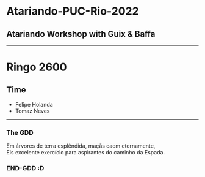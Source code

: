 # Atariando-PUC-Rio-2022
## Atariando Workshop with Guix &amp; Baffa
-------------------------------------------------------
# Ringo 2600
## Time
- Felipe Holanda
- Tomaz Neves
-------------------------------------------------------
### The GDD
Em árvores de terra esplêndida, maçãs caem eternamente,<br>
Eis excelente exercício para aspirantes do caminho da Espada.
### END-GDD :D
